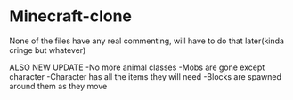 # Minecraft-clone
None of the files have any real commenting, will have to do that later(kinda cringe but whatever)

ALSO NEW UPDATE
  -No more animal classes
  -Mobs are gone except character
  -Character has all the items they will need
  -Blocks are spawned around them as they move
